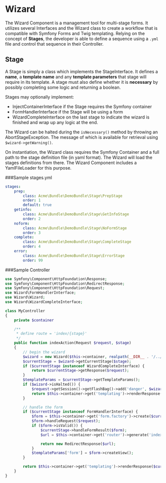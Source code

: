 Wizard
======

The Wizard Component is a management tool for multi-stage forms. It utilizes several Interfaces and the Wizard class to
create a workflow that is compatible with Symfony Forms and Twig templating. Relying on the concept of **Stages**, the
developer is able to define a sequence using a `.yml` file and control that sequence in their Controller.


Stage
-----

A Stage is simply a class which implements the StageInterface. It defines a **name**, a **template name** and any
**template parameters** that stage will require in its template. A stage must also define whether it is **necessary**
by possibly completing some logic and returning a boolean.

Stages may optionally implement:
 - InjectContainerInterface if the Stage requires the Symfony container
 - FormHandlerInterface if the Stage will be using a form
 - WizardCompleteInterface on the last stage to indicate the wizard is finished and wrap up any logic at the end.

The Wizard can be halted during the `isNecessary()` method by throwing an AbortStageException. The message of which is
available for retrieval using `$wizard->getWarning()`.

On instantiation, the Wizard class requires the Symfony Container and a full path to the stage definition file (in yaml
format). The Wizard will load the stages definitions from there. The Wizard Component includes a YamlFileLoader for
this purpose.


###Sample stages.yml

```yaml
stages:
    prep:
        class: Acme\Bundle\DemoBundle\Stage\PrepStage
        order: 1
        default: true
    getinfo:
        class: Acme\Bundle\DemoBundle\Stage\GetInfoStage
        order: 2
    noform:
        class: Acme\Bundle\DemoBundle\Stage\NoFormStage
        order: 3
    complete:
        class: Acme\Bundle\DemoBundle\Stage\CompleteStage
        order: 4
    error:
        class: Acme\Bundle\DemoBundle\Stage\ErrorStage
        order: 99
```


###Sample Controller

```php
use Symfony\Component\HttpFoundation\Response;
use Symfony\Component\HttpFoundation\RedirectResponse;
use Symfony\Component\HttpFoundation\Request;
use Wizard\FormHandlerInterface;
use Wizard\Wizard;
use Wizard\WizardCompleteInterface;

class MyController
{
    private $container

    /**
     * define route = 'index/{stage}'
     */
    public function indexAction(Request $request, $stage)
    {
        // begin the wizard
        $wizard = new Wizard($this->container, realpath(__DIR__ . '/../Resources/config/stages.yml'));
        $currentStage = $wizard->getCurrentStage($stage);
        if ($currentStage instanceof WizardCompleteInterface) {
            return $currentStage->getResponse($request);
        }
        $templateParams = $currentStage->getTemplateParams();
        if ($wizard->isHalted()) {
            $request->getSession()->getFlashBag()->add('danger', $wizard->getWarning());
            return $this->container->get('templating')->renderResponse('MyBundle::error.html.twig', $templateParams);
        }

        // handle the form
        if ($currentStage instanceof FormHandlerInterface) {
            $form = $this->container->get('form.factory')->create($currentStage->getFormType());
            $form->handleRequest($request);
            if ($form->isValid()) {
                $currentStage->handleFormResult($form);
                $url = $this->container->get('router')->generate('index', array('stage' => $wizard->getNextStage()->getName()), true);

                return new RedirectResponse($url);
            }
            $templateParams['form'] = $form->createView();
        }

        return $this->container->get('templating')->renderResponse($currentStage->getTemplateName(), $templateParams);
    }
}
```